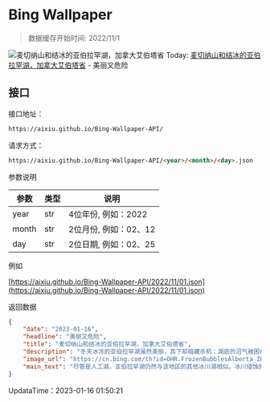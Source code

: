 # Bing Wallpaper

> 数据缓存开始时间: 2022/11/1

![麦切纳山和结冰的亚伯拉罕湖，加拿大艾伯塔省](https://cn.bing.com/th?id=OHR.FrozenBubblesAlberta_ZH-CN6154214678_1920x1080.jpg&rf=LaDigue_1920x1080.jpg)
Today: [麦切纳山和结冰的亚伯拉罕湖，加拿大艾伯塔省](https://cn.bing.com/th?id=OHR.FrozenBubblesAlberta_ZH-CN6154214678_1920x1080.jpg&rf=LaDigue_1920x1080.jpg) - 美丽又危险

## 接口

接口地址：

```html
https://aixiu.github.io/Bing-Wallpaper-API/
```

请求方式：

```html
https://aixiu.github.io/Bing-Wallpaper-API/<year>/<month>/<day>.json
```

参数说明

| 参数 | 类型 | 说明 |
| - | - | - |
| year | str | 4位年份, 例如：2022 |
| month | str | 2位月份, 例如：02、12 |
| day | str | 2位日期, 例如：02、25 |

例如

[https://aixiu.github.io/Bing-Wallpaper-API/2022/11/01.json](https://aixiu.github.io/Bing-Wallpaper-API/2022/11/01.json)

返回数据

```json
{
    "date": "2023-01-16",
    "headline": "美丽又危险",
    "title": "麦切纳山和结冰的亚伯拉罕湖，加拿大艾伯塔省",
    "description": "冬天冰冻的亚伯拉罕湖虽然美丽，其下却暗藏杀机：湖底的沼气被困在冻结的湖面下，形成了这些清晰可见的小气泡。这些自然形成的美景令摄影师趋势若骛。",
    "image_url": "https://cn.bing.com/th?id=OHR.FrozenBubblesAlberta_ZH-CN6154214678_1920x1080.jpg&rf=LaDigue_1920x1080.jpg",
    "main_text": "尽管是人工湖，亚伯拉罕湖仍然与该地区的其他冰川湖相似。冰川侵蚀的沉积物进入湖中，赋予了它与众不同的绿松石色湖水。"
}
```

UpdataTime：2023-01-16 01:50:21
